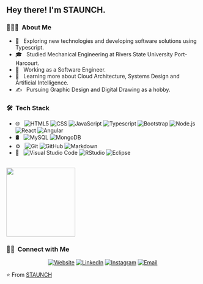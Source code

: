 

<h2> Hey there! I'm STAUNCH.</h2>

<h3> 👨🏻‍💻 &nbsp;About Me </h3>

- 🤔 &nbsp; Exploring new technologies and developing software solutions using Typescript.
- 🎓 &nbsp; Studied Mechanical Engineering at Rivers State University Port-Harcourt.
- 💼 &nbsp; Working as a Software Engineer.
- 🌱 &nbsp; Learning more about Cloud Architecture, Systems Design and Artificial Intelligence.
- ✍️ &nbsp; Pursuing Graphic Design and Digital Drawing as a hobby.

<h3> 🛠 &nbsp;Tech Stack</h3>

- 🌐 &nbsp;
  ![HTML5](https://img.shields.io/badge/-HTML5-333333?style=flat&logo=HTML5)
  ![CSS](https://img.shields.io/badge/-CSS-333333?style=flat&logo=CSS3&logoColor=1572B6)
  ![JavaScript](https://img.shields.io/badge/-JavaScript-333333?style=flat&logo=javascript)
  ![Typescript](https://img.shields.io/badge/-Typescript-333333?style=flat&logo=typescript)
  ![Bootstrap](https://img.shields.io/badge/-Bootstrap-333333?style=flat&logo=bootstrap&logoColor=563D7C)
  ![Node.js](https://img.shields.io/badge/-Node.js-333333?style=flat&logo=node.js)
  ![React](https://img.shields.io/badge/-React-333333?style=flat&logo=react)
  ![Angular](https://img.shields.io/badge/-Angular-333333?style=flat&logo=angular)
- 🛢 &nbsp;
  ![MySQL](https://img.shields.io/badge/-MySQL-333333?style=flat&logo=mysql)
  ![MongoDB](https://img.shields.io/badge/-MongoDB-333333?style=flat&logo=mongodb)
- ⚙️ &nbsp;
  ![Git](https://img.shields.io/badge/-Git-333333?style=flat&logo=git)
  ![GitHub](https://img.shields.io/badge/-GitHub-333333?style=flat&logo=github)
  ![Markdown](https://img.shields.io/badge/-Markdown-333333?style=flat&logo=markdown)
- 🔧 &nbsp;
  ![Visual Studio Code](https://img.shields.io/badge/-Visual%20Studio%20Code-333333?style=flat&logo=visual-studio-code&logoColor=007ACC)
  ![RStudio](https://img.shields.io/badge/-RStudio-333333?style=flat&logo=rstudio)
  ![Eclipse](https://img.shields.io/badge/-Eclipse-333333?style=flat&logo=eclipse-ide&logoColor=2C2255)


<br/>

<a href="https://github.com/eokezie">
<!--   <img height="180em" src="https://github-readme-stats.vercel.app/api?username=eokezie&theme=buefy&show_icons=true" /> -->
  <img height="180em" src="https://github-readme-stats.vercel.app/api/top-langs/?username=eokezie&theme=buefy&layout=compact" />
</a>

<br/>

<h3> 🤝🏻 &nbsp;Connect with Me </h3>

<p align="center">
<a href="https://www.staunchcfo.dev/"><img alt="Website" src="https://img.shields.io/badge/Website-www.staunchcfo.github.io/portfolio.com-blue?style=flat-square&logo=google-chrome"></a>
<a href="https://www.linkedin.com/in/emeka-okezie-3a811857/"><img alt="LinkedIn" src="https://img.shields.io/badge/LinkedIn-Emeka%20Okezie%20Staunch-blue?style=flat-square&logo=linkedin"></a>
<a href="https://www.instagram.com/s.taunch/"><img alt="Instagram" src="https://img.shields.io/badge/Instagram-s.taunch-blue?style=flat-square&logo=instagram"></a>
<a href="mailto:okezieemeka949@gmail.com"><img alt="Email" src="https://img.shields.io/badge/Email-okezieemeka949@gmail.com-blue?style=flat-square&logo=gmail"></a>
</p>

⭐️ From [STAUNCH](https://github.com/eokezie)
